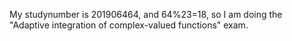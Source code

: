 My studynumber is 201906464, and 64%23=18, so I am doing the "Adaptive integration of complex-valued functions" exam.
